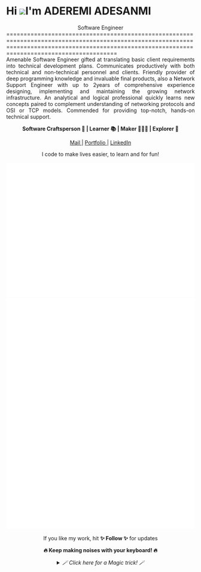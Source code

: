 Hi ![](https://user-images.githubusercontent.com/18350557/176309783-0785949b-9127-417c-8b55-ab5a4333674e.gif)I'm ADEREMI ADESANMI
==================================================================================================================================================================================================

<div align="center">
Software Engineer
</div>
==================================================================================================================================================================================================
<div align="justify">
Amenable Software Engineer gifted at translating basic client requirements into technical development plans. Communicates productively with both technical and non-technical personnel and clients. Friendly provider of deep programming knowledge and invaluable final products, also a Network Support Engineer with up to 2years of comprehensive experience designing, implementing and maintaining the growing network infrastructure. An analytical and logical professional quickly learns new concepts paired to complement understanding of networking protocols and OSI or TCP models. Commended for providing top-notch, hands-on technical support.
</div>

<div align="center">
     <p> <b>  Software Craftsperson 💼 | Learner 📚 | Maker 👨🏻‍💻 | Explorer 🔎 </b> </p>

   <a href="mailto:adesanmiaderemi@gmail.com" target="_blank">Mail </a> | <a href="https://remtechportfolio.com" target="_blank">Portfolio </a> | <a href="https://www.linkedin.com/in/aderemi-adesanmi-63aa7a12a/" target="_blank">LinkedIn </a> 
   <p> I code to make lives easier, to learn and for fun! </p>

   ![Metrics](github-metrics.svg) ![Tweets](tweets.svg) 

  <p> If you like my work, hit <b>✨ Follow ✨</b> for updates </p>
  <p> <b> 🔥 Keep making noises with your keyboard! 🔥 </b></p>
  
  <details>
    <summary><i> 🪄 Click here for a Magic trick! 🪄 </i></summary>
    <br>
      Aha! I tricked you into clicking 😋
    <br><br>
      Now can you hit the <b>✨ Follow ✨</b> button too please 🫣
  </details>
</div>
